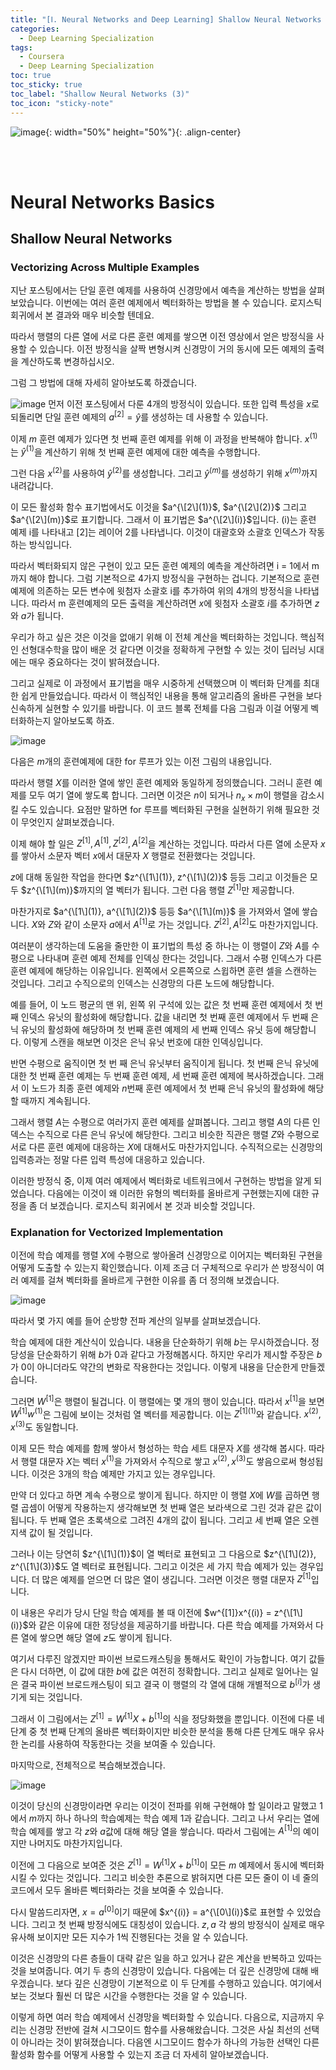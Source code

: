 ```yaml
---
title: "[Ⅰ. Neural Networks and Deep Learning] Shallow Neural Networks (3)"
categories:
  - Deep Learning Specialization
tags:
  - Coursera
  - Deep Learning Specialization
toc: true
toc_sticky: true
toc_label: "Shallow Neural Networks (3)"
toc_icon: "sticky-note"
---
```


![image](https://user-images.githubusercontent.com/55765292/172768350-41a6b2f0-9468-4b13-bc94-4a38f89ce5e6.png){: width="50%" height="50%"}{: .align-center}

<br><br>

# Neural Networks Basics

## Shallow Neural Networks

### Vectorizing Across Multiple Examples
지난 포스팅에서는 단일 훈련 예제를 사용하여 신경망에서 예측을 계산하는 방법을 살펴보았습니다. 이번에는 여러 훈련 예제에서 벡터화하는 방법을 볼 수 있습니다. 로지스틱 회귀에서 본 결과와 매우 비슷할 텐데요.

따라서 행렬의 다른 열에 서로 다른 훈련 예제를 쌓으면 이전 영상에서 얻은 방정식을 사용할 수 있습니다. 이전 방정식을 살짝 변형시켜 신경망이 거의 동시에 모든 예제의 출력을 계산하도록 변경하십시오.

그럼 그 방법에 대해 자세히 알아보도록 하겠습니다.

![image](https://user-images.githubusercontent.com/55765292/175244375-cd9d3608-0507-4ab9-9996-7cd73d9c405c.png)
먼저 이전 포스팅에서 다룬 4개의 방정식이 있습니다. 또한 입력 특성을 $x$로 되돌리면 단일 훈련 예제의 $a^{[2]} = \hat{y}$를 생성하는 데 사용할 수 있습니다.

이제 $m$ 훈련 예제가 있다면 첫 번째 훈련 예제를 위해 이 과정을 반복해야 합니다. 
$x^{(1)}$는 $\hat{y}^{(1)}$을 계산하기 위해 첫 번째 훈련 예제에 대한 예측을 수행합니다.

그런 다음 $x^{(2)}$를 사용하여 
$\hat{y}^{(2)}$를 생성합니다. 
그리고 $\hat{y}^{(m)}$를 생성하기 위해 $x^{(m)}$까지 내려갑니다.

이 모든 활성화 함수 표기법에서도 이것을 $a^{\[2\](1)}$, $a^{\[2\](2)}$ 그리고 $a^{\[2\](m)}$로 표기합니다. 
그래서 이 표기법은 $a^{\[2\](i)}$입니다. 
(i)는 훈련 예제 i를 나타내고 [2]는 레이어 2를 나타냅니다. 이것이 대괄호와 소괄호 인덱스가 작동하는 방식입니다.

따라서 벡터화되지 않은 구현이 있고 모든 훈련 예제의 예측을 계산하려면 i = 1에서 m까지 해야 합니다. 그럼 기본적으로 4가지 방정식을 구현하는 겁니다. 기본적으로 훈련 예제에 의존하는 모든 변수에 윗첨자 소괄호 i를 추가하여 위의 4개의 방정식을 나타냅니다. 따라서 m 훈련예제의 모든 출력을 계산하려면 $x$에 윗첨자 소괄호 $i$를 추가하면 $z$와 $a$가 됩니다.

우리가 하고 싶은 것은 이것을 없애기 위해 이 전체 계산을 벡터화하는 것입니다. 핵심적인 선형대수학을 많이 배운 것 같다면 이것을 정확하게 구현할 수 있는 것이 딥러닝 시대에는 매우 중요하다는 것이 밝혀졌습니다.

그리고 실제로 이 과정에서 표기법을 매우 시중하게 선택했으며 이 벡터화 단계를 최대한 쉽게 만들었습니다. 따라서 이 핵심적인 내용을 통해 알고리즘의 올바른 구현을 보다 신속하게 실현할 수 있기를 바랍니다. 이 코드 블록 전체를 다음 그림과 이걸 어떻게 벡터화하는지 알아보도록 하죠.

![image](https://user-images.githubusercontent.com/55765292/175244566-1f1190e2-5b42-4116-8b4f-ff4b9b9f79b1.png)

다음은 $m$개의 훈련예제에 대한 for 루프가 있는 이전 그림의 내용입니다.

따라서 행렬 $X$를 이러한 열에 쌓인 훈련 예제와 동일하게 정의했습니다. 그러니 훈련 예제를 모두 여기 열에 쌓도록 합니다. 그러면 이것은 $n$이 되거나 $n_x \times m$이 행렬을 감소시킬 수도 있습니다. 요점만 말하면 for 루프를 벡터화된 구현을 실현하기 위해 필요한 것이 무엇인지 살펴보겠습니다.

이제 해야 할 일은 $Z^{[1]}, A^{[1]}, Z^{[2]}, A^{[2]}$을 계산하는 것입니다. 따라서 다른 열에 소문자 $x$를 쌓아서 소문자 벡터 $x$에서 대문자 $X$ 행렬로 전환했다는 것입니다.

$z$에 대해 동일한 작업을 한다면 $z^{\[1\](1)}, z^{\[1\](2)}$ 등등 그리고 이것들은 모두 $z^{\[1\](m)}$까지의 열 벡터가 됩니다. 그런 다음 행렬 $Z^{[1]}$만 제공합니다.

마찬가지로 $a^{\[1\](1)}, a^{\[1\](2)}$ 등등 $a^{\[1\](m)}$ 을 가져와서 열에 쌓습니다. $X$와 $Z$와 같이 소문자 $a$에서 $A^{[1]}$로 가는 것입니다. $Z^{[2]}, A^{[2]}$도 마찬가지입니다.

여러분이 생각하는데 도움을 줄만한 이 표기법의 특성 중 하나는 이 행렬이 $Z$와 $A$를 수평으로 나타내며 훈련 예제 전체를 인덱싱 한다는 것입니다. 그래서 수평 인덱스가 다른 훈련 예제에 해당하는 이유입니다. 왼쪽에서 오른쪽으로 스윕하면 훈련 셀을 스캔하는 것입니다. 그리고 수직으로의 인덱스는 신경망의 다른 노드에 해당합니다.

예를 들어, 이 노드 평균의 맨 위, 왼쪽 위 구석에 있는 값은 첫 번째 훈련 예제에서 첫 번째 인덱스 유닛의 활성화에 해당합니다. 값을 내리면 첫 번째 훈련 예제에서 두 번째 은닉 유닛의 활성화에 해당하며 첫 번째 훈련 예제의 세 번째 인덱스 유닛 등에 해당합니다. 이렇게 스캔을 해보면 이것은 은닉 유닛 번호에 대한 인덱싱입니다.

반면 수평으로 움직이면 첫 번 째 은닉 유닛부터 움직이게 됩니다. 첫 번째 은닉 유닛에 대한 첫 번째 훈련 예제는 두 번째 훈련 예제, 세 번째 훈련 예제에 복사하겠습니다. 그래서 이 노드가 최종 훈련 예제와 $n$번째 훈련 예제에서 첫 번째 은닉 유닛의 활성화에 해당할 때까지 계속됩니다. 

그래서 행렬 $A$는 수평으로 여러가지 훈련 예제를 살펴봅니다. 그리고 행렬 $A$의 다른 인덱스는 수직으로 다른 은닉 유닛에 해당한다. 그리고 비슷한 직관은 행렬 $Z$와 수평으로 서로 다른 훈련 예제에 대응하는 $X$에 대해서도 마찬가지입니다. 수직적으로는 신경망의 입력층과는 정말 다른 입력 특성에 대응하고 있습니다.

이러한 방정식 중, 이제 여러 예제에서 벡터화로 네트워크에서 구현하는 방법을 알게 되었습니다. 다음에는 이것이 왜 이러한 유형의 벡터화를 올바르게 구현했는지에 대한 규정을 좀 더 보겠습니다. 로지스틱 회귀에서 본 것과 비슷할 것입니다.

### Explanation for Vectorized Implementation
이전에 학습 예제를 행렬 $X$에 수평으로 쌓아올려 신경망으로 이어지는 벡터화된 구현을 어떻게 도출할 수 있는지 확인했습니다. 이제 조금 더 구체적으로 우리가 쓴 방정식이 여러 예제를 걸쳐 벡터화를 올바르게 구현한 이유를 좀 더 정의해 보겠습니다.

![image](https://user-images.githubusercontent.com/55765292/175442014-32f51f5f-482b-4cce-82ca-183886035c92.png)

따라서 몇 가지 예를 들어 순방향 전파 계산의 일부를 살펴보겠습니다.

학습 예제에 대한 계산식이 있습니다. 내용을 단순화하기 위해 $b$는 무시하겠습니다. 정당성을 단순화하기 위해 $b$가 $0$과 같다고 가정해봅시다. 하지만 우리가 제시할 주장은 $b$가 $0$이 아니더라도 약간의 변화로 작용한다는 것입니다. 이렇게 내용을 단순한게 만들겠습니다.

그러면 $W^{[1]}$은 행렬이 될겁니다. 이 행렬에는 몇 개의 행이 있습니다. 따라서 $x^{[1]}$을 보면 $W^{[1]}w^{(1)}$은 그림에 보이는 것처럼 열 벡터를 제공합니다. 이는 $Z^{{[1]}(1)}$와 같습니다. $x^{(2)},x^{(3)}$도 동일합니다.

이제 모든 학습 예제를 함께 쌓아서 형성하는 학습 세트 대문자 $X$를 생각해 봅시다. 따라서 행렬 대문자 $X$는 벡터 $x^{(1)}$을 가져와서 수직으로 쌓고 $x^{(2)}, x^{(3)}$도 쌓음으로써 형성됩니다. 이것은 3개의 학습 예제만 가지고 있는 경우입니다.

만약 더 있다고 하면 계속 수평으로 쌓이게 됩니다. 하지만 이 행렬 $X$에 $W$를 곱하면 행렬 곱셈이 어떻게 작용하는지 생각해보면 첫 번째 열은 보라색으로 그린 것과 같은 값이 됩니다. 두 번째 열은 초록색으로 그려진 4개의 값이 됩니다. 그리고 세 번째 열은 오렌지색 값이 될 것입니다.

그러나 이는 당연히 $z^{\[1\](1)}$이 열 벡터로 표현되고 그 다음으로 $z^{\[1\](2)}, z^{\[1\](3)}$도 열 벡터로 표현됩니다. 그리고 이것은 세 가지 학습 예제가 있는 경우입니다. 더 많은 예제를 얻으면 더 많은 열이 생깁니다. 그러면 이것은 행렬 대문자 $Z^{[1]}$입니다.

이 내용은 우리가 당시 단일 학습 예제를 볼 때 이전에 $w^{[1]}x^{(i)} = z^{\[1\](i)}$와 같은 이유에 대한 정당성을 제공하기를 바랍니다. 다른 학습 예제를 가져와서 다른 열에 쌓으면 해당 열에 $z$도 쌓이게 됩니다.

여기서 다루진 않겠지만 파이썬 브로드캐스팅을 통해서도 확인이 가능합니다. 여기 값들은 다시 더하면, 이 값에 대한 $b$에 값은 여전히 정확합니다. 그리고 실제로 일어나는 일은 결국 파이썬 브로드캐스팅이 되고 결국 이 행렬의 각 열에 대해 개별적으로 $b^{[i]}$가 생기게 되는 것입니다.

그래서 이 그림에서는 $Z^{[1]} = W^{[1]}X + b^{[1]}$의 식을 정당화했을 뿐입니다. 이전에 다룬 네 단계 중 첫 번째 단계의 올바른 벡터화이지만 비슷한 분석을 통해 다른 단계도 매우 유사한 논리를 사용하여 작동한다는 것을 보여줄 수 있습니다.

마지막으로, 전체적으로 복습해보겠습니다.

![image](https://user-images.githubusercontent.com/55765292/175442344-e6408798-c006-40cc-bd5b-b763f51ce630.png)

이것이 당신의 신경망이라면 우리는 이것이 전파를 위해 구현해야 할 일이라고 말했고 $1$에서 $m$까지 하나 하나의 학습예제는 학습 예제 1과 같습니다. 그리고 나서 우리는 열에 학습 예제를 쌓고 각 $z$와 $a$값에 대해 해당 열을 쌓습니다. 따라서 그림에는 $A^{[1]}$의 예이지만 나머지도 마찬가지입니다.

이전에 그 다음으로 보여준 것은 $Z^{[1]} = W^{[1]}X + b^{[1]}$이 모든 $m$ 예제에서 동시에 벡터화 시킬 수 있다는 것입니다. 그리고 비슷한 추론으로 밝혀지면 다른 모든 줄이 이 네 줄의 코드에서 모두 올바른 벡터화라는 것을 보여줄 수 있습니다.

다시 말씀드리자면, $x = a^{[0]}$이기 때문에 $x^{(i)} = a^{\[0\](i)}$로 표현할 수 있었습니다. 그리고 첫 번째 방정식에도 대칭성이 있습니다. $z,a$ 각 쌍의 방정식이 실제로 매우 유사해 보이지만 모든 지수가 1씩 진행된다는 것을 알 수 있습니다.

이것은 신경망의 다른 층들이 대략 같은 일을 하고 있거나 같은 계산을 반복하고 있따는 것을 보여줍니다. 여기 두 층의 신경망이 있습니다. 다음에는 더 깊은 신경망에 대해 배우겠습니다. 보다 깊은 신경망이 기본적으로 이 두 단계를 수행하고 있습니다. 여기에서 보는 것보다 훨씬 더 많은 시간을 수행한다는 것을 알 수 있습니다.

이렇게 하면 여러 학습 예제에서 신경망을 벡터화할 수 있습니다. 다음으로, 지금까지 우리는 신경망 전반에 걸쳐 시그모이드 함수를 사용해왔습니다. 그것은 사실 최선의 선택이 아니라는 것이 밝혀졌습니다. 다음엔 시그모이드 함수가 하나의 가능한 선택인 다른 활성화 함수를 어떻게 사용할 수 있는지 조금 더 자세히 알아보겠습니다.
